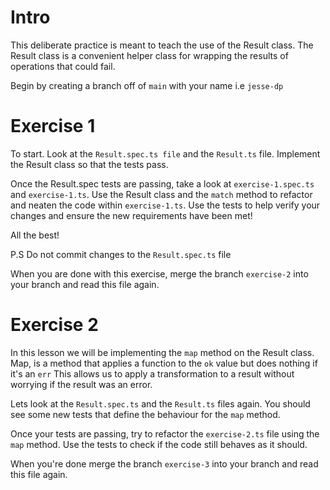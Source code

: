 # Intro
This deliberate practice is meant to teach the use of the Result class.
The Result class is a convenient helper class for wrapping the results of operations that could fail.

Begin by creating a branch off of `main` with your name i.e `jesse-dp`

# Exercise 1
To start. Look at the `Result.spec.ts file` and the `Result.ts` file.
Implement the Result class so that the tests pass.

Once the Result.spec tests are passing, take a look at `exercise-1.spec.ts` and `exercise-1.ts`.
Use the Result class and the `match` method to refactor and neaten the code within `exercise-1.ts`.
Use the tests to help verify your changes and ensure the new requirements have been met!

All the best!

P.S Do not commit changes to the `Result.spec.ts` file

When you are done with this exercise, merge the branch `exercise-2` into your branch and read this file again.

# Exercise 2
In this lesson we will be implementing the `map` method on the Result class.
Map, is a method that applies a function to the `ok` value but does nothing if it's an `err`
This allows us to apply a transformation to a result without worrying if the result was an error.

Lets look at the `Result.spec.ts` and the `Result.ts` files again.
You should see some new tests that define the behaviour for the `map` method.

Once your tests are passing, try to refactor the `exercise-2.ts` file using the `map` method.
Use the tests to check if the code still behaves as it should.

When you're done merge the branch `exercise-3` into your branch and read this file again.
